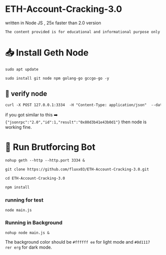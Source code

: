 # ETH-Account-Cracking-3.0
written in Node JS , 25x faster than 2.0 version


```diff
The content provided is for educational and informational purpose only

```

# :inbox_tray: Install Geth Node

```diff
sudo apt update

sudo install git node npm golang-go gccgo-go -y
```
## :test_tube: verify node

```diff
curl -X POST 127.0.0.1:3334  -H "Content-Type: application/json"  --data  ' { "jsonrpc": "2.0", "method": "eth_getBalance", "params": ["0x34a45419f5fb329aa948Fa3C50bd150Cae0D50c8", "latest"], "id": 1 } '

```

if you got similar to this :arrow_right: `{"jsonrpc":"2.0","id":1,"result":"0x80d3b41e43b0d1"}` then node is working fine.

# :robot: Run Brutforcing Bot 
```diff
nohup geth --http --http.port 3334 &

git clone https://github.com/fluxx03/ETH-Account-Cracking-3.0.git

cd ETH-Account-Cracking-3.0

npm install
```
### running for test
`node main.js`
### Running in Background
`nohup node main.js &`


The background color should be `#ffffff ee` for light mode and `#0d1117  rer erg` for dark mode.

